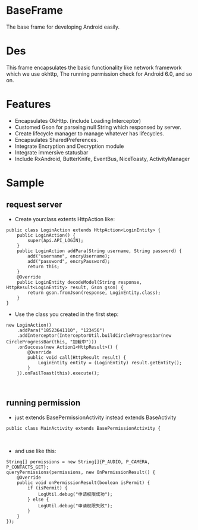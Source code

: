# BaseFrame
  The base frame for developing Android easily.
  
# Des
  This frame encapsulates the basic functionality like network framework which we use okhttp, The running permission check for Android      6.0, and so on.
  
# Features
  * Encapsulates OkHttp. (include Loading Interceptor)
  * Customed Gson for parseing null String which responsed by server.
  * Create lifecycle manager to manage whatever has lifecycles.
  * Encapsulates SharedPreferences.
  * Integrate Encryption and Decryption module
  * Integrate immersive statusbar
  * Include RxAndroid, ButterKnife, EventBus, NiceToasty, ActivityManager
  
# Sample
## request server 
* Create yourclass extents HttpAction<E> like:
  
```
public class LoginAction extends HttpAction<LoginEntity> {
    public LoginAction() {
        super(Api.API_LOGIN);
    }
    public LoginAction addPara(String username, String password) {
        add("username", encryUsername);
        add("password", encryPassword);
        return this;
    }
    @Override
    public LoginEntity decodeModel(String response, HttpResult<LoginEntity> result, Gson gson) {
        return gson.fromJson(response, LoginEntity.class);
    }
}
```
  
* Use the class you created in the first step:

```
new LoginAction()
    .addPara("18523641110", "123456")
    .addInterceptor(InterceptorUtil.buildCircleProgressbar(new CircleProgressBar(this, "加载中")))
    .onSuccess(new Action1<HttpResult>() {
        @Override
        public void call(HttpResult result) {
            LoginEntity entity = (LoginEntity) result.getEntity();
        }
    }).onFailToast(this).execute();
```
        
## running permission
* just extends BasePermissionActivity instead extends BaseActivity

```
public class MainActivity extends BasePermissionActivity {
```
    
* and use like this:

```
String[] permissions = new String[]{P_AUDIO, P_CAMERA, P_CONTACTS_GET};
queryPermissions(permissions, new OnPermissionResult() {
    @Override
    public void onPermissionResult(boolean isPermit) {
        if (isPermit) {
            LogUtil.debug("申请权限成功");
        } else {
            LogUtil.debug("申请权限失败");
        }
    }
});
```
  

